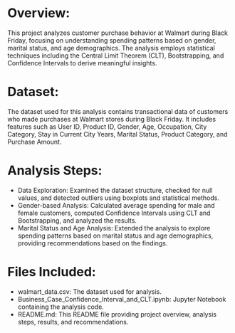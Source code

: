 # Overview:
This project analyzes customer purchase behavior at Walmart during Black Friday, focusing on understanding spending patterns based on gender, marital status, and age demographics. The analysis employs statistical techniques including the Central Limit Theorem (CLT), Bootstrapping, and Confidence Intervals to derive meaningful insights.

# Dataset:
The dataset used for this analysis contains transactional data of customers who made purchases at Walmart stores during Black Friday. It includes features such as User ID, Product ID, Gender, Age, Occupation, City Category, Stay in Current City Years, Marital Status, Product Category, and Purchase Amount.

# Analysis Steps:
* Data Exploration: Examined the dataset structure, checked for null values, and detected outliers using boxplots and statistical methods.
* Gender-based Analysis: Calculated average spending for male and female customers, computed Confidence Intervals using CLT and Bootstrapping, and analyzed the results.
* Marital Status and Age Analysis: Extended the analysis to explore spending patterns based on marital status and age demographics, providing recommendations based on the findings.

# Files Included:
* walmart_data.csv: The dataset used for analysis.
* Business_Case_Confidence_Interval_and_CLT.ipynb: Jupyter Notebook containing the analysis code.
* README.md: This README file providing project overview, analysis steps, results, and recommendations.
